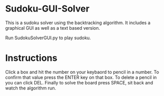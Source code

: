 # Sudoku-GUI-Solver
This is a sudoku solver using the backtracking algorithm. 
It includes a graphical GUI as well as a text based version.

 Run SudokuSolverGUI.py to play sudoku.


# Instructions
Click a box and hit the number on your keybaord to pencil in a number. 
To confirm that value press the ENTER key on that box. 
To delete a pencil in you can click DEL. Finally to solve the board press SPACE, sit back and watch the algorithm run.

